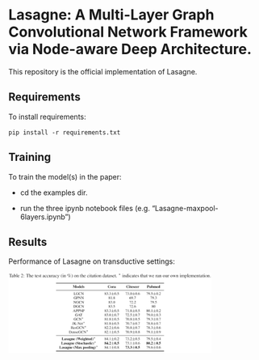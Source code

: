 # Lasagne: A Multi-Layer Graph Convolutional Network Framework via Node-aware Deep Architecture.

This repository is the official implementation of Lasagne. 

## Requirements

To install requirements:

```setup
pip install -r requirements.txt
```


## Training

To train the model(s) in the paper:
- cd the examples dir.

- run the three ipynb notebook files (e.g. “Lasagne-maxpool-6layers.ipynb”)


## Results

Performance of Lasagne on transductive settings:

<img src="Result.png" width="80%" height="80%">